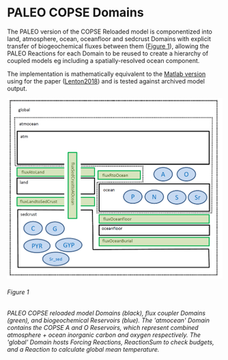 # PALEO COPSE Domains

The PALEO version of the COPSE Reloaded model is componentized into land, atmosphere, ocean, oceanfloor and sedcrust Domains with explicit transfer of biogeochemical fluxes between them ([Figure 1](@ref)), allowing the PALEO Reactions for each Domain to be reused to create a hierarchy of coupled models eg including a spatially-resolved ocean component.

The implementation is mathematically equivalent to the [Matlab version](https://github.com/sjdaines/COPSE) using for the paper ([Lenton2018](@cite)) and is tested against archived model output.


![](images/COPSE_domains.png)
###### Figure 1
*PALEO COPSE reloaded model Domains (black), flux coupler Domains (green), and biogeochemical Reservoirs (blue). The 'atmocean' Domain contains the COPSE A and O Reservoirs, which represent combined atmosphere + ocean inorganic carbon and oxygen respectively. The 'global' Domain hosts Forcing Reactions, ReactionSum to check budgets, and a Reaction to calculate global mean temperature.*

